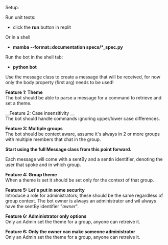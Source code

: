 Setup:

Run unit tests:
* click the __run__ button in replit

Or in a shell
* __mamba --format=documentation specs/*\_spec.py__

Run the bot in the shell tab:
* __python bot__


Use the message class to create a message that will be received,
for now only the body property (first arg) needs to be used!

__Feature 1: Theme__  
The bot should be able to parse a message for a command to retrieve 
and set a theme.

__Feature 2: Case insensitivity __  
The bot should handle commands ignoring upper/lower case differences.

__Feature 3: Multiple groups__  
The bot should be context aware, assume it's always in 2 or more groups
with multiple members that chat in the group.  

__Start using the full Message class from this point forward.__ 

Each message will come with a sentBy and a sentIn identifier,
denoting the user that spoke and in which group.  

__Feature 4: Group theme__  
When a theme is set it should be set only for the context of that group.  

__Feature 5: Let's put in some security__  
Introduce a role for administrators; these should be the same regardless
of group context. The bot owner is always an administrator and wil always
have the sentBy identifier "_owner_".  

__Feature 6: Administrator only options__  
Only an Admin set the theme for a group, anyone can retreive it.

__Feature 6: Only the owner can make someone administrator__  
Only an Admin set the theme for a group, anyone can retreive it.  
